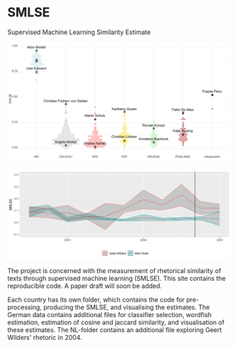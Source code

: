 # SMLSE
Supervised Machine Learning Similarity Estimate

!['Radical-rightness' of German MPs.](DE/vis/DE_speakers.png)

!['Radical-rightness' of Geert Wilders and Mark Rutte preceding Wilders' exit from the VVD.](NL/vis/Wilders_Rutte.png)



The project is concerned with the measurement of rhetorical similarity of texts through supervised machine learning (SMLSE). This site contains the reproducible code. A paper draft will soon be added.

Each country has its own folder, which contains the code for pre-processing, producing the SMLSE, and visualising the estimates. The German data contains additional files for classifier selection, wordfish estimation, estimation of cosine and jaccard similarity, and visualisation of these estimates. The NL-folder contains an additional file exploring Geert Wilders' rhetoric in 2004.